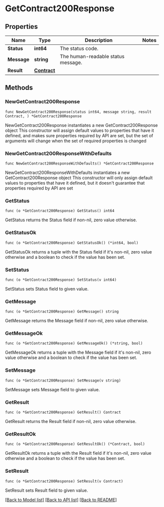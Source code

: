 # GetContract200Response

## Properties

Name | Type | Description | Notes
------------ | ------------- | ------------- | -------------
**Status** | **int64** | The status code. | 
**Message** | **string** | The human-readable status message. | 
**Result** | [**Contract**](Contract.md) |  | 

## Methods

### NewGetContract200Response

`func NewGetContract200Response(status int64, message string, result Contract, ) *GetContract200Response`

NewGetContract200Response instantiates a new GetContract200Response object
This constructor will assign default values to properties that have it defined,
and makes sure properties required by API are set, but the set of arguments
will change when the set of required properties is changed

### NewGetContract200ResponseWithDefaults

`func NewGetContract200ResponseWithDefaults() *GetContract200Response`

NewGetContract200ResponseWithDefaults instantiates a new GetContract200Response object
This constructor will only assign default values to properties that have it defined,
but it doesn't guarantee that properties required by API are set

### GetStatus

`func (o *GetContract200Response) GetStatus() int64`

GetStatus returns the Status field if non-nil, zero value otherwise.

### GetStatusOk

`func (o *GetContract200Response) GetStatusOk() (*int64, bool)`

GetStatusOk returns a tuple with the Status field if it's non-nil, zero value otherwise
and a boolean to check if the value has been set.

### SetStatus

`func (o *GetContract200Response) SetStatus(v int64)`

SetStatus sets Status field to given value.


### GetMessage

`func (o *GetContract200Response) GetMessage() string`

GetMessage returns the Message field if non-nil, zero value otherwise.

### GetMessageOk

`func (o *GetContract200Response) GetMessageOk() (*string, bool)`

GetMessageOk returns a tuple with the Message field if it's non-nil, zero value otherwise
and a boolean to check if the value has been set.

### SetMessage

`func (o *GetContract200Response) SetMessage(v string)`

SetMessage sets Message field to given value.


### GetResult

`func (o *GetContract200Response) GetResult() Contract`

GetResult returns the Result field if non-nil, zero value otherwise.

### GetResultOk

`func (o *GetContract200Response) GetResultOk() (*Contract, bool)`

GetResultOk returns a tuple with the Result field if it's non-nil, zero value otherwise
and a boolean to check if the value has been set.

### SetResult

`func (o *GetContract200Response) SetResult(v Contract)`

SetResult sets Result field to given value.



[[Back to Model list]](../README.md#documentation-for-models) [[Back to API list]](../README.md#documentation-for-api-endpoints) [[Back to README]](../README.md)


